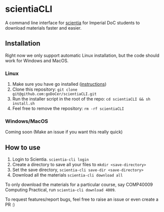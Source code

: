 # scientiaCLI

A command line interface for [scientia](https://scientia.doc.ic.ac.uk) for Imperial DoC students to download materials faster and easier.

## Installation

Right now we only support automatic Linux installation, but the code should work for Windows and MacOS.

### Linux

1. Make sure you have go installed ([instructions](https://go.dev/doc/install))
2. Clone this repository: `git clone git@github.com:goDoCer/scientiaCLI.git`
3. Run the installer script in the root of the repo: `cd scientiaCLI && sh install.sh`
4. Feel free to remove the repository: `rm -rf scientiaCLI` 

### Windows/MacOS

Coming soon (Make an issue if you want this really quick)

## How to use

1. Login to Scientia. `scientia-cli login`
2. Create a directory to save all your files to `mkdir <save-directory>`
3. Set the save directory, `scientia-cli save-dir <save-directory>`
4. Download all the materials `scientia-cli download all`

To only download the materials for a particular course, say COMP40009 Computing Practical, run `scientia-cli download 4009`.

To request features/report bugs, feel free to raise an issue or even create a PR :)
